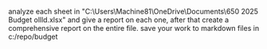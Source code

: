analyze each sheet in "C:\Users\Machine81\OneDrive\Documents\650 2025 Budget ollld.xlsx" and give a report on each one, after that create a comprehensive report on the entire file. save your work to markdown files in c:/repo/budget